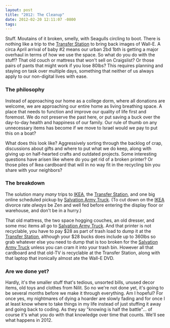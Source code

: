 ```yaml
--- 
layout: post
title: "2012: The Cleanup"
date: 2012-02-20 12:11:07 -0800
tags:
---
```

Stuff. Moutains of it broken, smelly, with Seagulls circling to boot. There is nothing like a trip to the [Transfer Station](http://maps.google.com/maps/place?cid=12853880385128682418) to bring back images of Wall-E. A circa April arrival of baby #2 means our urban 2bd 1bth is getting a major overhaul in terms of how we use the space. So what do you do with the stuff? That old couch or mattress that won't sell on Craigslist? Or those pairs of pants that might work if you lose 80lbs? This requires planning and staying on task over multiple days, something that neither of us always apply to our non-digital lives with ease.

### The philosophy ###
Instead of approaching our home as a college dorm, where all donations are welcome, we are approaching our entire home as living breathing space. A place that needs to function and improve our quality of life first and foremost. We do not preserve the past here, or put saving a buck over the day-to-day health and happiness of our family. Our rule of thumb on any unnecessary items has become if we move to Israel would we pay to put this on a boat?

What does this look like? Aggressively sorting through the backlog of crap, discussions about gifts and where to put what we do keep, along with giving up on half-hearted crafts and outdated projects. Some interesting questions have arisen like where do you get rid of a broken printer? Or those piles of Ikea cardboard that will in no way fit in the recycling bin you share with your neighbors?

### The breakdown ###
The solution many _many_ trips to [IKEA](http://ikea.com/us/en), the [Transfer Station](http://maps.google.com/maps/place?cid=12853880385128682418), and one big online scheduled pickup by [Salvation Army Truck](http://www.satruck.org/donate-goods). (To cut down on the [IKEA](http://ikea.com/us/en) divorce rate _always_ be Zen and well fed before entering the display floor or warehouse, and don't be in a hurry.)

That old mattress, the two space hogging couches, an old dresser, and some msc items all go to [Salvation Army Truck](http://www.satruck.org/donate-goods). And that printer is not recyclable, you have to pay $28 as part of trash load to dump it at the [Transfer Station](http://maps.google.com/maps/place?cid=12853880385128682418), although your $28 bucks does include up to 360lbs so grab whatever else you need to dump that is too broken for the [Salvation Army Truck](http://www.satruck.org/donate-goods) unless you can cram it into your trash bin. However all that cardboard and that old-TV is recyclable at the Transfer Station, along with that laptop that ironically almost ate the Wall-E DVD.

### Are we done yet? ###
Hardly, it's the smaller stuff that's tedious, unsorted bills, unused decor items, old toys and clothes from Nilit. So no we're not done yet, it's going to be several months before we make it through everything. Am I hopeful? For once yes, my nightmares of dying a hoarder are slowly fading and for once I at least know where to take things in my life instead of just stuffing it away and going back to coding. As they say "knowing is half the battle"... of course it's what you do with that knowledge over time that counts. We'll see what happens in 2012.

